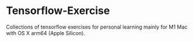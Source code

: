 # Tensorflow-Exercise
Collections of tensorflow exercises for personal learning mainly for M1 Mac with OS X arm64 (Apple Silicon).
